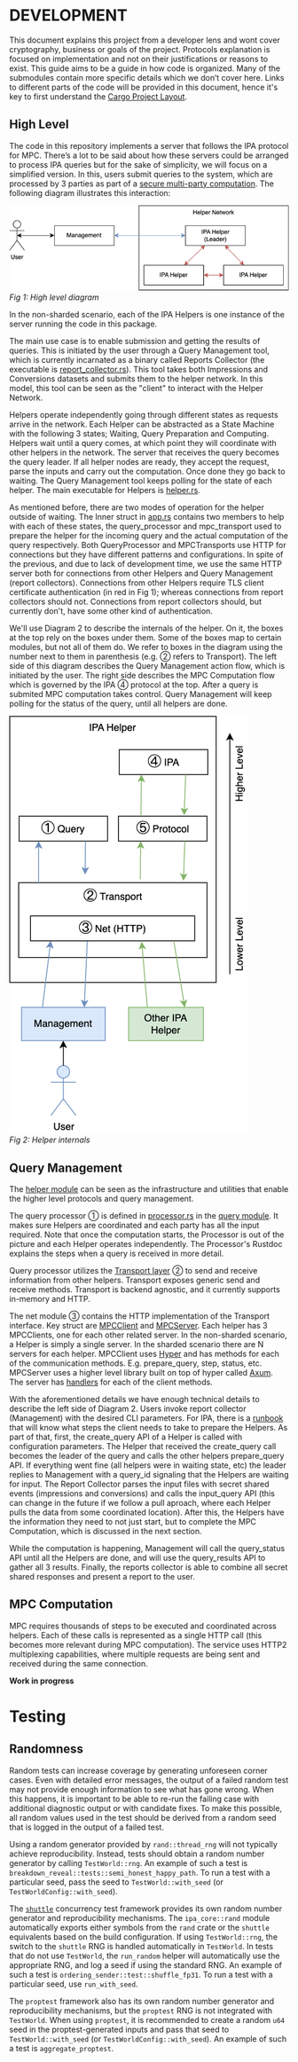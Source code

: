 # DEVELOPMENT

This document explains this project from a developer lens and wont cover cryptography, business or goals of the project. Protocols explanation is focused on implementation and not on their justifications or reasons to exist. This guide aims to be a guide in how code is organized. Many of the submodules contain more specific details which we don’t cover here.
Links to different parts of the code will be provided in this document, hence it's key to first understand the [Cargo Project Layout](https://doc.rust-lang.org/cargo/guide/project-layout.html).

## High Level

The code in this repository implements a server that follows the IPA protocol for MPC. There’s a lot to be said about how these servers could be arranged to process IPA queries but for the sake of simplicity, we will focus on a simplified version. In this, users submit queries to the system, which are processed by 3 parties as part of a [secure multi-party computation](https://en.wikipedia.org/wiki/Secure_multi-party_computation). The following diagram illustrates this interaction:

![Fig 1: High level diagram](ipa-core/images/high_level.drawio.png)<br/>
*Fig 1: High level diagram*

In the non-sharded scenario, each of the IPA Helpers is one instance of the server running the code in this package.

The main use case is to enable submission and getting the results of queries. This is initiated by the user through a Query Management tool, which is currently incarnated as a binary called Reports Collector (the executable is [report_collector.rs](https://github.com/cberkhoff/ipa/blob/c0d3b61efd710f114d436656d944a4d91aecfda2/ipa-core/src/bin/report_collector.rs)). This tool takes both Impressions and Conversions datasets and submits them to the helper network. In this model, this tool can be seen as the "client" to interact with the Helper Network.

Helpers operate independently going through different states as requests arrive in the network. Each Helper can be abstracted as a State Machine with the following 3 states; Waiting, Query Preparation and Computing. Helpers wait until a query comes, at which point they will coordinate with other helpers in the network. The server that receives the query becomes the query leader. If all helper nodes are ready, they accept the request, parse the inputs and carry out the computation. Once done they go back to waiting. The Query Management tool keeps polling for the state of each helper. The main executable for Helpers is [helper.rs](https://github.com/cberkhoff/ipa/blob/c0d3b61efd710f114d436656d944a4d91aecfda2/ipa-core/src/bin/helper.rs).

As mentioned before, there are two modes of operation for the helper outside of waiting. The Inner struct in [app.rs](https://github.com/cberkhoff/ipa/blob/c0d3b61efd710f114d436656d944a4d91aecfda2/ipa-core/src/app.rs) contains two members to help with each of these states, the query_processor and mpc_transport used to prepare the helper for the incoming query and the actual computation of the query respectively. Both QueryProcessor and MPCTransports use HTTP for connections but they have different patterns and configurations. In spite of the previous, and due to lack of development time, we use the same HTTP server both for connections from other Helpers and Query Management (report collectors). Connections from other Helpers require TLS client certificate authentication (in red in Fig 1); whereas connections from report collectors should not. Connections from report collectors should, but currently don't, have some other kind of authentication.

We'll use Diagram 2 to describe the internals of the helper. On it, the boxes at the top rely on the boxes under them. Some of the boxes map to certain modules, but not all of them do. We refer to boxes in the diagram using the number next to them in parenthesis (e.g. ② refers to Transport). The left side of this diagram describes the Query Management action flow, which is initiated by the user. The right side describes the MPC Computation flow which is governed by the IPA ④ protocol at the top. After a query is submited MPC computation takes control. Query Management will keep polling for the status of the query, until all helpers are done.

![Fig 2: Helper internals](ipa-core/images/helper.drawio.png)<br/>
*Fig 2: Helper internals*

## Query Management

The [helper module](https://github.com/cberkhoff/ipa/tree/c0d3b61efd710f114d436656d944a4d91aecfda2/ipa-core/src/helpers) can be seen as the infrastructure and utilities that enable the higher level protocols and query management.

The query processor ① is defined in [processor.rs](https://github.com/cberkhoff/ipa/blob/c0d3b61efd710f114d436656d944a4d91aecfda2/ipa-core/src/query/processor.rs) in the [query module](https://github.com/cberkhoff/ipa/blob/c0d3b61efd710f114d436656d944a4d91aecfda2/ipa-core/src/query/mod.rs). It makes sure Helpers are coordinated and each party has all the input required. Note that once the computation starts, the Processor is out of the picture and each Helper operates independently. The Processor's Rustdoc explains the steps when a query is received in more detail.

Query processor utilizes the [Transport layer](https://github.com/cberkhoff/ipa/tree/c0d3b61efd710f114d436656d944a4d91aecfda2/ipa-core/src/helpers/transport) ② to send and receive information from other helpers. Transport exposes generic send and receive methods. Transport is backend agnostic, and it currently supports in-memory and HTTP. 

The net module ③ contains the HTTP implementation of the Transport interface. Key struct are [MPCClient](https://github.com/cberkhoff/ipa/blob/c0d3b61efd710f114d436656d944a4d91aecfda2/ipa-core/src/net/client/mod.rs) and [MPCServer](https://github.com/cberkhoff/ipa/blob/c0d3b61efd710f114d436656d944a4d91aecfda2/ipa-core/src/net/server/mod.rs). Each helper has 3 MPCClients, one for each other related server. In the non-sharded scenario, a Helper is simply a single server. In the sharded scenario there are N servers for each helper. MPCClient uses [Hyper](https://hyper.rs/) and has methods for each of the communication methods. E.g. prepare_query, step, status, etc. MPCServer uses a higher level library built on top of hyper called [Axum](https://github.com/tokio-rs/axum). The server has [handlers](https://github.com/cberkhoff/ipa/tree/c0d3b61efd710f114d436656d944a4d91aecfda2/ipa-core/src/net/server/handlers) for each of the client methods.

With the aforementioned details we have enough technical details to describe the left side of Diagram 2. Users invoke report collector (Management) with the desired CLI parameters. For IPA, there is a [runbook](https://github.com/cberkhoff/ipa/blob/c0d3b61efd710f114d436656d944a4d91aecfda2/ipa-core/src/cli/playbook/ipa.rs) that will know what steps the client needs to take to prepare the Helpers. As part of that, first, the create_query API of a Helper is called with configuration parameters. The Helper that received the create_query call becomes the leader of the query and calls the other helpers prepare_query API. If everything went fine (all helpers were in waiting state, etc) the leader replies to Management with a query_id signaling that the Helpers are waiting for input. The Report Collector  parses the input files with secret shared events (impressions and conversions) and calls the input_query API (this can change in the future if we follow a pull aproach, where each Helper pulls the data from some coordinated location). After this, the Helpers have the information they need to not just start, but to complete the MPC Computation, which is discussed in the next section. 

While the computation is happening, Management will call the query_status API until all the Helpers are done, and will use the query_results API to gather all 3 results. Finally, the reports collector is able to combine all secret shared responses and present a report to the user.

## MPC Computation

MPC requires thousands of steps to be executed and coordinated across helpers. Each of these calls is represented as a single HTTP call (this becomes more relevant during MPC computation). The service uses HTTP2 multiplexing capabilities, where multiple requests are being sent and received during the same connection. 

**Work in progress**

# Testing

## Randomness

Random tests can increase coverage by generating unforeseen corner cases. Even with
detailed error messages, the output of a failed random test may not provide enough
information to see what has gone wrong. When this happens, it is important to be
able to re-run the failing case with additional diagnostic output or with candidate
fixes. To make this possible, all random values used in the test should be derived
from a random seed that is logged in the output of a failed test.

Using a random generator provided by `rand::thread_rng` will not typically achieve
reproducibility. Instead, tests should obtain a random number generator by calling
`TestWorld::rng`. An example of such a test is
`breakdown_reveal::tests::semi_honest_happy_path`. To run a test with a particular seed,
pass the seed to `TestWorld::with_seed` (or `TestWorldConfig::with_seed`).

The [`shuttle`](shuttle.md) concurrency test framework provides its own random number
generator and reproducibility mechanisms. The `ipa_core::rand` module automatically
exports either symbols from the `rand` crate or the `shuttle` equivalents based on the
build configuration. If using `TestWorld::rng`, the switch to the `shuttle` RNG is
handled automatically in `TestWorld`. In tests that do not use `TestWorld`, the
`run_random` helper will automatically use the appropriate RNG, and log a seed if using
the standard RNG. An example of such a test is `ordering_sender::test::shuffle_fp31`.
To run a test with a particular seed, use `run_with_seed`.

The `proptest` framework also has its own random number generator and reproducibility
mechanisms, but the `proptest` RNG is not integrated with `TestWorld`. When using
`proptest`, it is recommended to create a random `u64` seed in the proptest-generated
inputs and pass that seed to `TestWorld::with_seed` (or `TestWorldConfig::with_seed`).
An example of such a test is `aggregate_proptest`.
